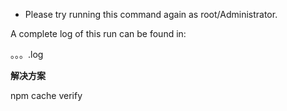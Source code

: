 - Please try running this command again as root/Administrator.

A complete log of this run can be found in:

。。。.log

**解决方案**

npm cache verify
